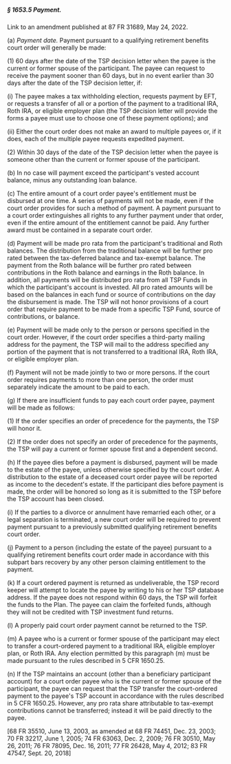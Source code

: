 ##### § 1653.5 Payment. #####

Link to an amendment published at 87 FR 31689, May 24, 2022.

(a) *Payment date.* Payment pursuant to a qualifying retirement benefits court order will generally be made:

(1) 60 days after the date of the TSP decision letter when the payee is the current or former spouse of the participant. The payee can request to receive the payment sooner than 60 days, but in no event earlier than 30 days after the date of the TSP decision letter, if:

(i) The payee makes a tax withholding election, requests payment by EFT, or requests a transfer of all or a portion of the payment to a traditional IRA, Roth IRA, or eligible employer plan (the TSP decision letter will provide the forms a payee must use to choose one of these payment options); and

(ii) Either the court order does not make an award to multiple payees or, if it does, each of the multiple payee requests expedited payment.

(2) Within 30 days of the date of the TSP decision letter when the payee is someone other than the current or former spouse of the participant.

(b) In no case will payment exceed the participant's vested account balance, minus any outstanding loan balance.

(c) The entire amount of a court order payee's entitlement must be disbursed at one time. A series of payments will not be made, even if the court order provides for such a method of payment. A payment pursuant to a court order extinguishes all rights to any further payment under that order, even if the entire amount of the entitlement cannot be paid. Any further award must be contained in a separate court order.

(d) Payment will be made pro rata from the participant's traditional and Roth balances. The distribution from the traditional balance will be further pro rated between the tax-deferred balance and tax-exempt balance. The payment from the Roth balance will be further pro rated between contributions in the Roth balance and earnings in the Roth balance. In addition, all payments will be distributed pro rata from all TSP Funds in which the participant's account is invested. All pro rated amounts will be based on the balances in each fund or source of contributions on the day the disbursement is made. The TSP will not honor provisions of a court order that require payment to be made from a specific TSP Fund, source of contributions, or balance.

(e) Payment will be made only to the person or persons specified in the court order. However, if the court order specifies a third-party mailing address for the payment, the TSP will mail to the address specified any portion of the payment that is not transferred to a traditional IRA, Roth IRA, or eligible employer plan.

(f) Payment will not be made jointly to two or more persons. If the court order requires payments to more than one person, the order must separately indicate the amount to be paid to each.

(g) If there are insufficient funds to pay each court order payee, payment will be made as follows:

(1) If the order specifies an order of precedence for the payments, the TSP will honor it.

(2) If the order does not specify an order of precedence for the payments, the TSP will pay a current or former spouse first and a dependent second.

(h) If the payee dies before a payment is disbursed, payment will be made to the estate of the payee, unless otherwise specified by the court order. A distribution to the estate of a deceased court order payee will be reported as income to the decedent's estate. If the participant dies before payment is made, the order will be honored so long as it is submitted to the TSP before the TSP account has been closed.

(i) If the parties to a divorce or annulment have remarried each other, or a legal separation is terminated, a new court order will be required to prevent payment pursuant to a previously submitted qualifying retirement benefits court order.

(j) Payment to a person (including the estate of the payee) pursuant to a qualifying retirement benefits court order made in accordance with this subpart bars recovery by any other person claiming entitlement to the payment.

(k) If a court ordered payment is returned as undeliverable, the TSP record keeper will attempt to locate the payee by writing to his or her TSP database address. If the payee does not respond within 60 days, the TSP will forfeit the funds to the Plan. The payee can claim the forfeited funds, although they will not be credited with TSP investment fund returns.

(l) A properly paid court order payment cannot be returned to the TSP.

(m) A payee who is a current or former spouse of the participant may elect to transfer a court-ordered payment to a traditional IRA, eligible employer plan, or Roth IRA. Any election permitted by this paragraph (m) must be made pursuant to the rules described in 5 CFR 1650.25.

(n) If the TSP maintains an account (other than a beneficiary participant account) for a court order payee who is the current or former spouse of the participant, the payee can request that the TSP transfer the court-ordered payment to the payee's TSP account in accordance with the rules described in 5 CFR 1650.25. However, any pro rata share attributable to tax-exempt contributions cannot be transferred; instead it will be paid directly to the payee.

[68 FR 35510, June 13, 2003, as amended at 68 FR 74451, Dec. 23, 2003; 70 FR 32217, June 1, 2005; 74 FR 63063, Dec. 2, 2009; 76 FR 30510, May 26, 2011; 76 FR 78095, Dec. 16, 2011; 77 FR 26428, May 4, 2012; 83 FR 47547, Sept. 20, 2018]